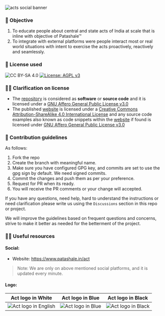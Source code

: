 ![acts social banner](https://github.com/patashale/act/assets/68323012/b1afabcc-089b-4832-9198-a9e210819eb5)



### 🎯 Objective

1. To educate people about central and state acts of India at scale that is inline with objective of Patashale™
2. To integrate with external platforms were people interact most or real world situations with intent to exercise the acts proactively, reactively and seamlessly.
  
### 🪪 License used

![CC BY-SA 4.0](https://img.shields.io/badge/License-CC%20BY--SA%204.0-orange.svg) [![License: AGPL v3](https://img.shields.io/badge/License-AGPL_v3-orange.svg)](https://www.gnu.org/licenses/agpl-3.0)
  
  
### 🙋‍♀️ Clarification on license

- The [repository](https://www.github.com/patashale/ipc) is considered as **software** or **source code** and it is licensed under a [GNU Affero General Public License v3.0](https://www.gnu.org/licenses/agpl-3.0)
- The published [website](https://www.patashale.in/ipc) is licensed under a [Creative Commons Attribution-ShareAlike 4.0 International License](https://creativecommons.org/licenses/by-sa/4.0/?ref=chooser-v1) and any source code examples also known as code snippets within the [website](https://www.patashale.in/ipc) if found is licensed under [GNU Affero General Public License v3.0](https://www.gnu.org/licenses/agpl-3.0)

### 🌈 Contribution guidelines

As follows:
  1. Fork the repo
  2. Create the branch with meaningful name.
  3. Make sure you have configured GPG key, and commits are set to use the gpg sign by default. We need signed commits.
  4. Commit the changes and push them as per your preference.
  5. Request for PR when its ready.
  6. You will receive the PR comments or your change will accepted.

If you have any questions, need help, hard to understand the instructions or need clarification please write us using the `Discussions` section in this repo or project.

We will improve the guidelines based on frequent questions and concerns, strive to make it better as needed for the betterment of the project.

### 👩‍💻 Useful resources

#### Social:
  - Website: https://www.patashale.in/act

> Note: We are only on above mentioned social platforms, and it is updated every minute.

#### Logo:

Act logo in White | Act logo in Blue | Act logo in Black
:-------------------------:|:-------------------------:|:-------------------------:
![Act logo in English](https://github.com/patashale/act/assets/68323012/5e31f80a-681e-4010-82f0-e41518a860a0) | ![Act logo in Blue](https://github.com/patashale/act/assets/68323012/67d41f87-6720-44e7-b6b8-3deaab2840f8) | ![Act logo in Black](https://github.com/patashale/act/assets/68323012/9073de00-1c87-43b5-a882-83869e79a32b)

